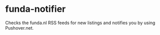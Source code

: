 # funda-notifier

Checks the funda.nl RSS feeds for new listings and notifies you by using Pushover.net.
